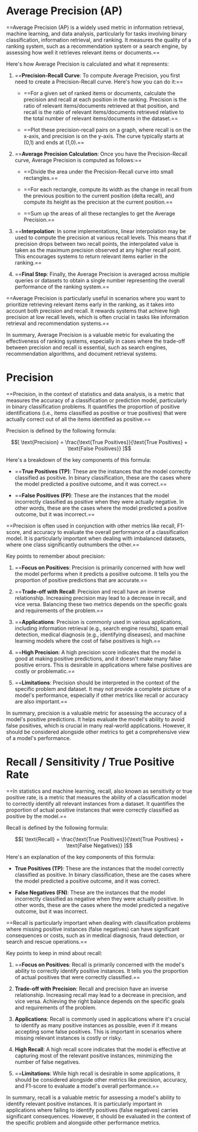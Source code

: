 # Average Precision (AP)
==Average Precision (AP) is a widely used metric in information retrieval, machine learning, and data analysis, particularly for tasks involving binary classification, information retrieval, and ranking. It measures the quality of a ranking system, such as a recommendation system or a search engine, by assessing how well it retrieves relevant items or documents.==

Here's how Average Precision is calculated and what it represents:

1. ==**Precision-Recall Curve**: To compute Average Precision, you first need to create a Precision-Recall curve. Here's how you can do it:==

   - ==For a given set of ranked items or documents, calculate the precision and recall at each position in the ranking. Precision is the ratio of relevant items/documents retrieved at that position, and recall is the ratio of relevant items/documents retrieved relative to the total number of relevant items/documents in the dataset.==

   - ==Plot these precision-recall pairs on a graph, where recall is on the x-axis, and precision is on the y-axis. The curve typically starts at (0,1) and ends at (1,0).==

2. ==**Average Precision Calculation**: Once you have the Precision-Recall curve, Average Precision is computed as follows:==

   - ==Divide the area under the Precision-Recall curve into small rectangles.==
   
   - ==For each rectangle, compute its width as the change in recall from the previous position to the current position (delta recall), and compute its height as the precision at the current position.==

   - ==Sum up the areas of all these rectangles to get the Average Precision.==

3. ==**Interpolation**: In some implementations, linear interpolation may be used to compute the precision at various recall levels. This means that if precision drops between two recall points, the interpolated value is taken as the maximum precision observed at any higher recall point. This encourages systems to return relevant items earlier in the ranking.==

4. ==**Final Step**: Finally, the Average Precision is averaged across multiple queries or datasets to obtain a single number representing the overall performance of the ranking system.==

==Average Precision is particularly useful in scenarios where you want to prioritize retrieving relevant items early in the ranking, as it takes into account both precision and recall. It rewards systems that achieve high precision at low recall levels, which is often crucial in tasks like information retrieval and recommendation systems.==

In summary, Average Precision is a valuable metric for evaluating the effectiveness of ranking systems, especially in cases where the trade-off between precision and recall is essential, such as search engines, recommendation algorithms, and document retrieval systems.

# Precision
==Precision, in the context of statistics and data analysis, is a metric that measures the accuracy of a classification or prediction model, particularly in binary classification problems. It quantifies the proportion of positive identifications (i.e., items classified as positive or true positives) that were actually correct out of all the items identified as positive.==

Precision is defined by the following formula:

$$[ \text{Precision} = \frac{\text{True Positives}}{\text{True Positives} + \text{False Positives}} ]$$

Here's a breakdown of the key components of this formula:

- ==**True Positives (TP)**: These are the instances that the model correctly classified as positive. In binary classification, these are the cases where the model predicted a positive outcome, and it was correct.==

- ==**False Positives (FP)**: These are the instances that the model incorrectly classified as positive when they were actually negative. In other words, these are the cases where the model predicted a positive outcome, but it was incorrect.==

==Precision is often used in conjunction with other metrics like recall, F1-score, and accuracy to evaluate the overall performance of a classification model. It is particularly important when dealing with imbalanced datasets, where one class significantly outnumbers the other.==

Key points to remember about precision:

1. ==**Focus on Positives**: Precision is primarily concerned with how well the model performs when it predicts a positive outcome. It tells you the proportion of positive predictions that are accurate.==

2. ==**Trade-off with Recall**: Precision and recall have an inverse relationship. Increasing precision may lead to a decrease in recall, and vice versa. Balancing these two metrics depends on the specific goals and requirements of the problem.==

3. ==**Applications**: Precision is commonly used in various applications, including information retrieval (e.g., search engine results), spam email detection, medical diagnosis (e.g., identifying diseases), and machine learning models where the cost of false positives is high.==

4. ==**High Precision**: A high precision score indicates that the model is good at making positive predictions, and it doesn't make many false positive errors. This is desirable in applications where false positives are costly or problematic.==

5. ==**Limitations**: Precision should be interpreted in the context of the specific problem and dataset. It may not provide a complete picture of a model's performance, especially if other metrics like recall or accuracy are also important.==

In summary, precision is a valuable metric for assessing the accuracy of a model's positive predictions. It helps evaluate the model's ability to avoid false positives, which is crucial in many real-world applications. However, it should be considered alongside other metrics to get a comprehensive view of a model's performance.
# Recall / Sensitivity / True Positive Rate
==In statistics and machine learning, recall, also known as sensitivity or true positive rate, is a metric that measures the ability of a classification model to correctly identify all relevant instances from a dataset. It quantifies the proportion of actual positive instances that were correctly classified as positive by the model.==

Recall is defined by the following formula:

$$[ \text{Recall} = \frac{\text{True Positives}}{\text{True Positives} + \text{False Negatives}} ]$$

Here's an explanation of the key components of this formula:

- **True Positives (TP)**: These are the instances that the model correctly classified as positive. In binary classification, these are the cases where the model predicted a positive outcome, and it was correct.

- **False Negatives (FN)**: These are the instances that the model incorrectly classified as negative when they were actually positive. In other words, these are the cases where the model predicted a negative outcome, but it was incorrect.

==Recall is particularly important when dealing with classification problems where missing positive instances (false negatives) can have significant consequences or costs, such as in medical diagnosis, fraud detection, or search and rescue operations.==

Key points to keep in mind about recall:

1. ==**Focus on Positives**: Recall is primarily concerned with the model's ability to correctly identify positive instances. It tells you the proportion of actual positives that were correctly classified.==

2. **Trade-off with Precision**: Recall and precision have an inverse relationship. Increasing recall may lead to a decrease in precision, and vice versa. Achieving the right balance depends on the specific goals and requirements of the problem.

3. **Applications**: Recall is commonly used in applications where it's crucial to identify as many positive instances as possible, even if it means accepting some false positives. This is important in scenarios where missing relevant instances is costly or risky.

4. **High Recall**: A high recall score indicates that the model is effective at capturing most of the relevant positive instances, minimizing the number of false negatives.

5. ==**Limitations**: While high recall is desirable in some applications, it should be considered alongside other metrics like precision, accuracy, and F1-score to evaluate a model's overall performance.==

In summary, recall is a valuable metric for assessing a model's ability to identify relevant positive instances. It is particularly important in applications where failing to identify positives (false negatives) carries significant consequences. However, it should be evaluated in the context of the specific problem and alongside other performance metrics.